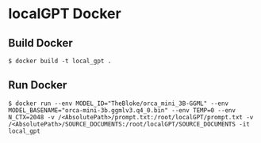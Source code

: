 # localGPT Docker

## Build Docker
```shell
$ docker build -t local_gpt .
```

## Run Docker
```shell
$ docker run --env MODEL_ID="TheBloke/orca_mini_3B-GGML" --env MODEL_BASENAME="orca-mini-3b.ggmlv3.q4_0.bin" --env TEMP=0 --env N_CTX=2048 -v /<AbsolutePath>/prompt.txt:/root/localGPT/prompt.txt -v /<AbsolutePath>/SOURCE_DOCUMENTS:/root/localGPT/SOURCE_DOCUMENTS -it local_gpt
```
